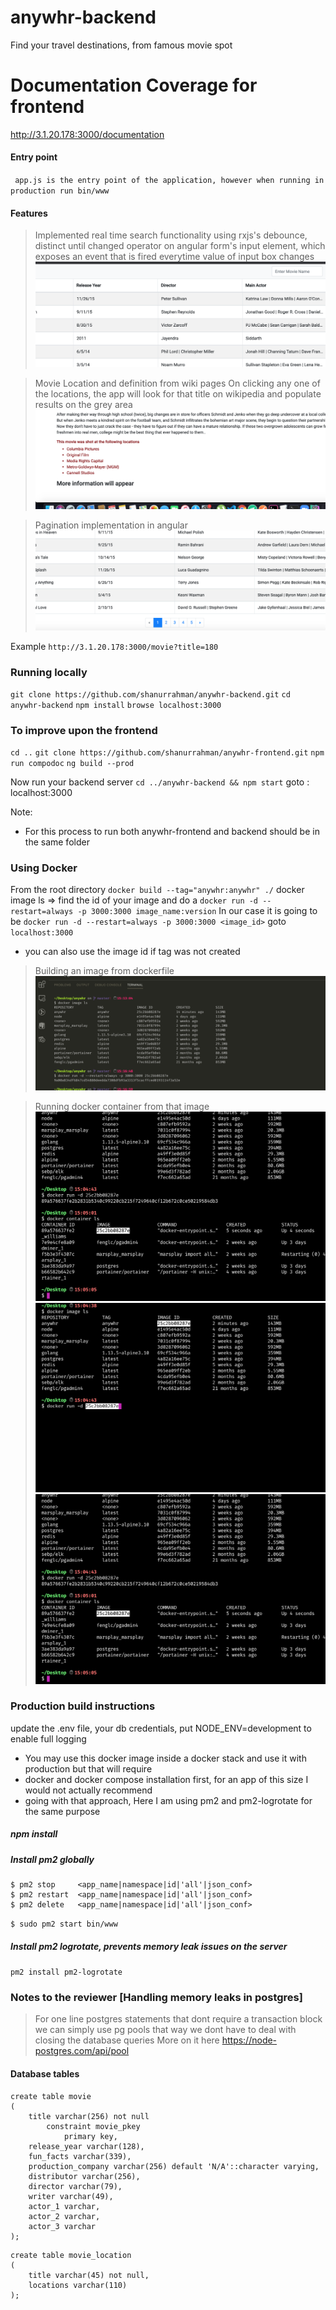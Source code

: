 
# anywhr-backend
Find your travel destinations, from famous movie spot

# Documentation Coverage for frontend 
http://3.1.20.178:3000/documentation

#### Entry point
` app.js is the entry point of the application, however when running in production run bin/www`

#### Features
>Implemented real time search functionality using rxjs's debounce, distinct until changed operator
>on angular form's input element, which exposes an event that is fired everytime value of input box 
>changes
>![Alt text](./git_images/Screenshot&#32;2019-12-29&#32;at&#32;2.37.47&#32;AM.png?raw=true "Real Time Search")

> Movie Location and definition from wiki pages
> On clicking any one of the locations, the app will look for that title on wikipedia and populate
> results on the grey area
>![Alt text](./git_images/Screenshot&#32;2019-12-29&#32;at&#32;2.38.18&#32;AM.png "Movie Location Scroller")

>Pagination implementation in angular
>![Alt text](./git_images/Screenshot&#32;2019-12-29&#32;at&#32;2.38.31&#32;AM.png?raw=true "Pagination")



Example
` http://3.1.20.178:3000/movie?title=180 `

### Running locally
`git clone https://github.com/shanurrahman/anywhr-backend.git`
`cd anywhr-backend`
`npm install`
`browse localhost:3000`

### To improve upon the frontend
`cd ..`
`git clone https://github.com/shanurrahman/anywhr-frontend.git`
`npm run compodoc`
`ng build --prod`

Now run your backend server
`cd ../anywhr-backend && npm start`
goto : localhost:3000

Note:
* For this process to run both anywhr-frontend and backend should be in the same folder

### Using Docker
From the root directory
`docker build --tag="anywhr:anywhr" ./`
docker image ls => find the id of your image and do a `docker run -d --restart=always -p 3000:3000 image_name:version`
In our case it is going to be `docker run -d --restart=always -p 3000:3000 <image_id>`
goto `localhost:3000`

* you can also use the image id if tag was not created

> Building an image from dockerfile
>![Alt text](./git_images/docker/starting&#32;a&#32;container.png "Dockerdoc")

> Running docker container from that image
>![Alt text](./git_images/docker/Screenshot&#32;2019-12-29&#32;at&#32;3.05.49&#32;PM.png "Dockerdoc")
>![Alt text](./git_images/docker/Screenshot&#32;2019-12-29&#32;at&#32;3.04.58&#32;PM.png "Dockerdoc")
>![Alt text](./git_images/docker/Screenshot&#32;2019-12-29&#32;at&#32;3.05.49&#32;PM.png "Dockerdoc")




### Production build instructions
update the .env file, your db credentials, put NODE_ENV=development to enable full logging
* You may use this docker image inside a docker stack and use it with production but that will require
* docker and docker compose installation first, for an app of this size I would not actually recommend 
* going with that approach, Here I am using pm2 and pm2-logrotate for the same purpose
  

##### npm install

##### Install pm2 globally
```
$ pm2 stop     <app_name|namespace|id|'all'|json_conf>
$ pm2 restart  <app_name|namespace|id|'all'|json_conf>
$ pm2 delete   <app_name|namespace|id|'all'|json_conf>
```
`$ sudo pm2 start bin/www`

##### Install pm2 logrotate, prevents memory leak issues on the server
`pm2 install pm2-logrotate`


### Notes to the reviewer [Handling memory leaks in postgres]
> For one line postgres statements that dont require a transaction block we can simply use pg pools 
> that way we dont have to deal with closing the database queries
> More on it here
> https://node-postgres.com/api/pool



#### Database tables
```
create table movie
(
	title varchar(256) not null
		constraint movie_pkey
			primary key,
	release_year varchar(128),
	fun_facts varchar(339),
	production_company varchar(256) default 'N/A'::character varying,
	distributor varchar(256),
	director varchar(79),
	writer varchar(49),
	actor_1 varchar,
	actor_2 varchar,
	actor_3 varchar
);
```


```
create table movie_location
(
	title varchar(45) not null,
	locations varchar(110)
);

```


